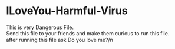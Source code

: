 # ILoveYou-Harmful-Virus

This is very Dangerous File.<br>
Send this file to your friends and make them curious to run this file.<br>
after running this file ask Do you love me?/n
